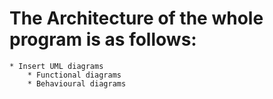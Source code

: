# The Architecture of the whole program is as follows:
    * Insert UML diagrams
        * Functional diagrams
        * Behavioural diagrams
        